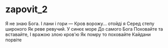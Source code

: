 # zapovit_2
Я не знаю Бога.
І лани і гори —
Кров ворожу... отойді я
Серед степу широкого
Як реве ревучий.
У синєє море
До самого Бога
Поховайте та вставайте,
І вражою злою кров'ю
Як помру то поховайте
Кайдани порвіте